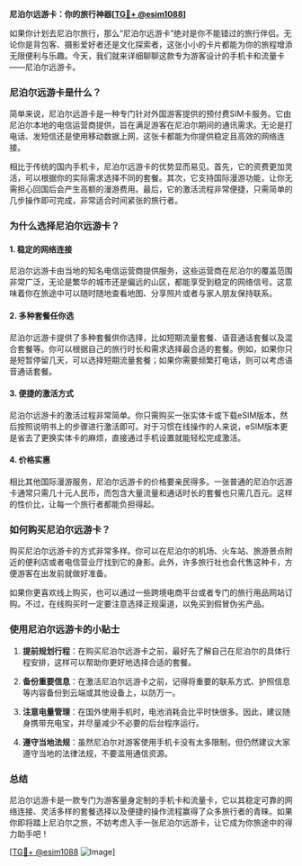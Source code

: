 **尼泊尔远游卡：你的旅行神器[[TG💪+ @esim1088](https://t.me/s/esim1088)]**

如果你计划去尼泊尔旅行，那么“尼泊尔远游卡”绝对是你不能错过的旅行伴侣。无论你是背包客、摄影爱好者还是文化探索者，这张小小的卡片都能为你的旅程增添无限便利与乐趣。今天，我们就来详细聊聊这款专为游客设计的手机卡和流量卡——尼泊尔远游卡。

### 尼泊尔远游卡是什么？

简单来说，尼泊尔远游卡是一种专门针对外国游客提供的预付费SIM卡服务。它由尼泊尔本地的电信运营商提供，旨在满足游客在尼泊尔期间的通讯需求。无论是打电话、发短信还是使用移动数据上网，这张卡都能为你提供稳定且高效的网络连接。

相比于传统的国内手机卡，尼泊尔远游卡的优势显而易见。首先，它的资费更加灵活，可以根据你的实际需求选择不同的套餐。其次，它支持国际漫游功能，让你无需担心回国后会产生高额的漫游费用。最后，它的激活流程非常便捷，只需简单的几步操作即可完成，非常适合时间紧张的旅行者。

### 为什么选择尼泊尔远游卡？

#### 1. **稳定的网络连接**
尼泊尔远游卡由当地的知名电信运营商提供服务，这些运营商在尼泊尔的覆盖范围非常广泛，无论是繁华的城市还是偏远的山区，都能享受到稳定的网络信号。这意味着你在旅途中可以随时随地查看地图、分享照片或者与家人朋友保持联系。

#### 2. **多种套餐任你选**
尼泊尔远游卡提供了多种套餐供你选择，比如短期流量套餐、语音通话套餐以及混合套餐等。你可以根据自己的旅行时长和需求选择最合适的套餐。例如，如果你只是短暂停留几天，可以选择短期流量套餐；如果你需要频繁打电话，则可以考虑语音通话套餐。

#### 3. **便捷的激活方式**
尼泊尔远游卡的激活过程非常简单。你只需购买一张实体卡或下载eSIM版本，然后按照说明书上的步骤进行激活即可。对于习惯在线操作的人来说，eSIM版本更是省去了更换实体卡的麻烦，直接通过手机设置就能轻松完成激活。

#### 4. **价格实惠**
相比其他国际漫游服务，尼泊尔远游卡的价格要亲民得多。一张普通的尼泊尔远游卡通常只需几十元人民币，而包含大量流量和通话时长的套餐也只需几百元。这样的性价比，让每一个旅行者都能负担得起。

### 如何购买尼泊尔远游卡？

购买尼泊尔远游卡的方式非常多样。你可以在尼泊尔的机场、火车站、旅游景点附近的便利店或者电信营业厅找到它的身影。此外，许多旅行社也会代售这种卡，方便游客在出发前就做好准备。

如果你更喜欢线上购买，也可以通过一些跨境电商平台或者专门的旅行用品网站订购。不过，在线购买时一定要注意选择正规渠道，以免买到假冒伪劣产品。

### 使用尼泊尔远游卡的小贴士

1. **提前规划行程**：在购买尼泊尔远游卡之前，最好先了解自己在尼泊尔的具体行程安排，这样可以帮助你更好地选择合适的套餐。
   
2. **备份重要信息**：在激活尼泊尔远游卡之前，记得将重要的联系方式、护照信息等内容备份到云端或其他设备上，以防万一。

3. **注意电量管理**：在国外使用手机时，电池消耗会比平时快很多。因此，建议随身携带充电宝，并尽量减少不必要的后台程序运行。

4. **遵守当地法规**：虽然尼泊尔对游客使用手机卡没有太多限制，但仍然建议大家遵守当地的法律法规，不要滥用通信资源。

### 总结

尼泊尔远游卡是一款专门为游客量身定制的手机卡和流量卡，它以其稳定可靠的网络连接、灵活多样的套餐选择以及便捷的操作流程赢得了众多旅行者的青睐。如果你即将踏上尼泊尔之旅，不妨考虑入手一张尼泊尔远游卡，让它成为你旅途中的得力助手吧！

[[TG💪+ @esim1088](https://t.me/s/esim1088) ![Image](https://i.postimg.cc/4NQfJmqS/Snipaste-2025-05-13-00-14-12.png)]